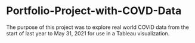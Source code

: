 # Portfolio-Project-with-COVD-Data
The purpose of this project was to explore real world COVID data from the start of last year to May 31, 2021 for use in a Tableau visualization. 
